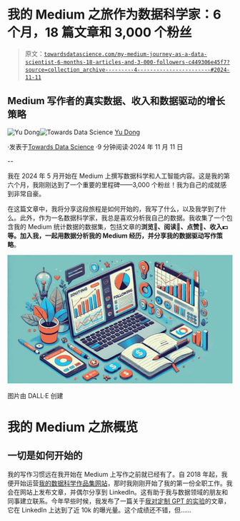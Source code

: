 # 我的 Medium 之旅作为数据科学家：6 个月，18 篇文章和 3,000 个粉丝

> 原文：[`towardsdatascience.com/my-medium-journey-as-a-data-scientist-6-months-18-articles-and-3-000-followers-c449306e45f7?source=collection_archive---------4-----------------------#2024-11-11`](https://towardsdatascience.com/my-medium-journey-as-a-data-scientist-6-months-18-articles-and-3-000-followers-c449306e45f7?source=collection_archive---------4-----------------------#2024-11-11)

## Medium 写作者的真实数据、收入和数据驱动的增长策略

[](https://ydong029.medium.com/?source=post_page---byline--c449306e45f7--------------------------------)![Yu Dong](https://ydong029.medium.com/?source=post_page---byline--c449306e45f7--------------------------------)[](https://towardsdatascience.com/?source=post_page---byline--c449306e45f7--------------------------------)![Towards Data Science](https://towardsdatascience.com/?source=post_page---byline--c449306e45f7--------------------------------) [Yu Dong](https://ydong029.medium.com/?source=post_page---byline--c449306e45f7--------------------------------)

·发表于[Towards Data Science](https://towardsdatascience.com/?source=post_page---byline--c449306e45f7--------------------------------) ·9 分钟阅读·2024 年 11 月 11 日

--

我在 2024 年 5 月开始在 Medium 上撰写数据科学和人工智能内容。这是我的第六个月，我刚刚达到了一个重要的里程碑——3,000 个粉丝！我为自己的成就感到非常自豪。

在这篇文章中，我将分享这段旅程是如何开始的，我写了什么，以及我学到了什么。此外，作为一名数据科学家，我总是喜欢分析我自己的数据。我收集了一个包含我的 Medium 统计数据的数据集，包括文章的**浏览👀、阅读📖、点赞👏、收入💵**等。加入我，一起用数据分析我的 Medium 经历，并分享我的**数据驱动写作策略**。

![](img/559a8a77a8b6e78c38c959c9c685bdf4.png)

图片由 DALL·E 创建

# 我的 Medium 之旅概览

## 一切是如何开始的

我的写作习惯远在我开始在 Medium 上写作之前就已经有了。自 2018 年起，我便开始运营[我的数据科学作品集网站](https://yudong-94.github.io/personal-website/)，那时我刚刚开始了我的第一份全职工作。我会在网站上发布文章，并偶尔分享到 LinkedIn。这有助于我与数据领域的朋友和同事建立联系。今年早些时候，我发布了一篇关于[我对定制 GPT 的实验](https://yudong-94.github.io/personal-website/blog/MyFirstGPTs/)的文章，它在 LinkedIn 上达到了近 10k 的曝光量。这个成绩还不错，但……

